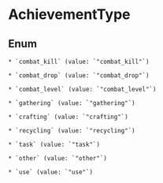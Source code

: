 
# AchievementType

## Enum


    * `combat_kill` (value: `"combat_kill"`)

    * `combat_drop` (value: `"combat_drop"`)

    * `combat_level` (value: `"combat_level"`)

    * `gathering` (value: `"gathering"`)

    * `crafting` (value: `"crafting"`)

    * `recycling` (value: `"recycling"`)

    * `task` (value: `"task"`)

    * `other` (value: `"other"`)

    * `use` (value: `"use"`)



